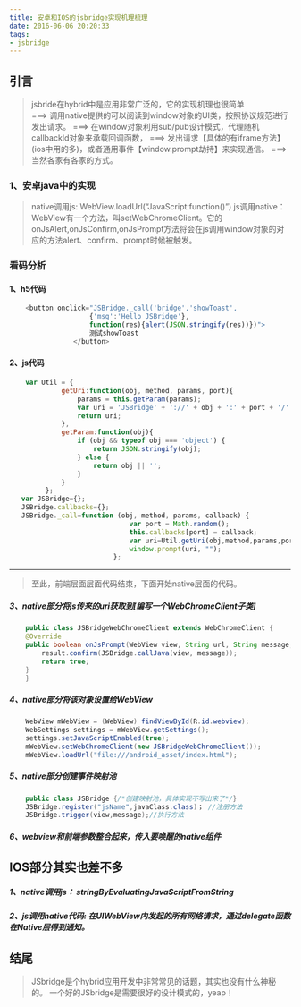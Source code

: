 ```yaml
---
title: 安卓和IOS的jsbridge实现机理梳理
date: 2016-06-06 20:20:33
tags:
- jsbridge
---
```


## 引言
> jsbride在hybrid中是应用非常广泛的，它的实现机理也很简单   
> ===> 调用native提供的可以阅读到window对象的UI类，按照协议规范进行发出请求。
> ===> 在window对象利用sub/pub设计模式，代理随机callbackId对象来承载回调函数，
> ===> 发出请求【具体的有iframe方法】(ios中用的多)，或者通用事件【window.prompt劫持】来实现通信。
> ===> 当然各家有各家的方式。

### 1、安卓java中的实现
>   native调用js:    WebView.loadUrl(“JavaScript:function()”)
>   js调用native：   WebView有一个方法，叫setWebChromeClient。它的
onJsAlert,onJsConfirm,onJsPrompt方法将会在js调用window对象的对应的方法alert、confirm、prompt时候被触发。

### 看码分析
####  1、h5代码
``` javascript
    <button onclick="JSBridge._call('bridge','showToast',
                    {'msg':'Hello JSBridge'},
                    function(res){alert(JSON.stringify(res))})">
                    测试showToast
                </button>
```
#### 2、js代码 
``` javascript 
    var Util = {
             getUri:function(obj, method, params, port){
                 params = this.getParam(params);
                 var uri = 'JSBridge' + '://' + obj + ':' + port + '/' + method + '?' + params;
                 return uri;
             },
             getParam:function(obj){
                 if (obj && typeof obj === 'object') {
                     return JSON.stringify(obj);
                 } else {
                     return obj || '';
                 }
             }
         };             
   var JSBridge={};
   JSBridge.callbacks={};
   JSBridge._call=function (obj, method, params, callback) {
                              var port = Math.random();
                              this.callbacks[port] = callback;
                              var uri=Util.getUri(obj,method,params,port);
                              window.prompt(uri, "");
                          };
```
 ---
> 至此，前端层面层面代码结束，下面开始native层面的代码。
                       
##### 3、native部分将js传来的uri获取到[编写一个WebChromeClient子类]                          
```java
    public class JSBridgeWebChromeClient extends WebChromeClient {
    @Override
    public boolean onJsPrompt(WebView view, String url, String message, String defaultValue, JsPromptResult result) {
        result.confirm(JSBridge.callJava(view, message));
        return true;
    }
    }                       
```
##### 4、native部分将该对象设置给WebView
```java
    WebView mWebView = (WebView) findViewById(R.id.webview);
    WebSettings settings = mWebView.getSettings();
    settings.setJavaScriptEnabled(true);
    mWebView.setWebChromeClient(new JSBridgeWebChromeClient());
    mWebView.loadUrl("file:///android_asset/index.html");
```
##### 5、native部分创建事件映射池
```java
    public class JSBridge {/*创建映射池，具体实现不写出来了*/}
    JSBridge.register("jsName",javaClass.class)； //注册方法
    JSBridge.trigger(view,message);//执行方法
```
##### 6、webview和前端参数整合起来，传入要唤醒的native组件


## IOS部分其实也差不多
##### 1、native调用js： stringByEvaluatingJavaScriptFromString
##### 2、js调用native代码:   在UIWebView内发起的所有网络请求，通过delegate函数在Native层得到通知。

## 结尾
> JSbridge是个hybrid应用开发中非常常见的话题，其实也没有什么神秘的。
> 一个好的JSbridge是需要很好的设计模式的，yeap！